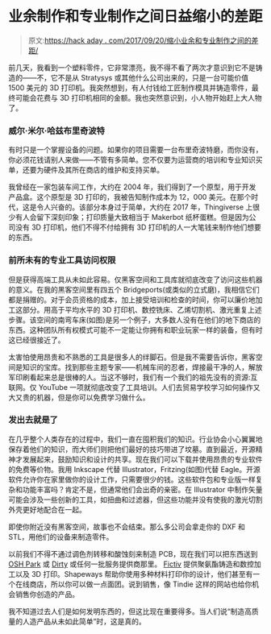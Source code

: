 # 业余制作和专业制作之间日益缩小的差距

> 原文:[https://hack aday . com/2017/09/20/缩小业余和专业制作之间的差距/](https://hackaday.com/2017/09/20/the-narrowing-gap-between-amateur-and-professional-fabrication/)

前几天，我看到一个塑料零件，它非常漂亮，我不得不看了两次才意识到它不是铸造的——不，它不是从 Stratysys 或其他什么公司出来的，只是一台可能价值 1500 美元的 3D 打印机。我突然想到，有人付钱给工匠制作模具并铸造零件，最终可能会花费与 3D 打印机相同的金额。我也突然意识到，小人物开始赶上大人物了。

### 威尔·米尔·哈兹布里奇波特

有时只是一个掌握设备的问题。如果你的项目需要一台布里奇波特磨，而你没有，你必须花钱请别人来做——不管有多简单。您不仅要为运营商的培训和专业知识买单，还要为硬件及其所在商店的维护和支持买单。

我曾经在一家包装车间工作，大约在 2004 年，我们得到了一个原型，用于开发产品盒。这个原型是 3D 打印的，我被告知制作成本为 12，000 美元。在那个时代，这是令人兴奋的。该部分本身过于简单，大约在 2017 年，Thingiverse 上很少有人会留下深刻印象；打印质量大致相当于 Makerbot 纸杯蛋糕。但是因为公司没有 3D 打印机，他们不得不付给拥有 3D 打印机的人一大笔钱来制作他们想要的东西。

### 前所未有的专业工具访问权限

但是获得高端工具从未如此容易。仅黑客空间和工具库就彻底改变了访问这些机器的意义。在我的黑客空间里有四五个 Bridgeports(或类似的立式磨)，我相信它们都是捐赠的。对于会员资格的成本，加上接受培训和检查的时间，你可以廉价地加工这部分。用高于平均水平的 3D 打印机、数控铣床、乙烯切割机、激光重复上述步骤。该空间的南弯车床(如图)是另一个例子，大多数人没有在他们的地下商店的东西。这种团队所有权模式可能不一定能让你拥有和职业玩家一样的装备，但有时这已经很接近了。

太害怕使用昂贵和不熟悉的工具是很多人的绊脚石。但是我不需要告诉你，黑客空间是知识的宝库。找到那些主题专家——机械车间的忍者，焊接最干净的人，解放军印刷看起来总是很棒的人。当这不够时，我们有一个我们的祖先没有的资源:互联网。仅 YouTube 一项就彻底改变了工具培训。人们去贸易学校学习如何操作又大又贵的机器，但是你可以免费学习做什么。

### 发出去就是了

在几乎整个人类存在的过程中，我们一直在囤积我们的知识。行业协会小心翼翼地保存着他们的知识，而大师们则把他们最好的技巧带进了坟墓。直到最近，开源精神才发展起来，鼓励知识和设计的共享。现在我们可以下载并使用昂贵的专业软件的免费等价物。我用 Inkscape 代替 Illustrator，Fritzing(如图)代替 Eagle。开源软件允许你在家里做你的设计工作，只需要很少的钱。这些软件包和专业版一样复杂和功能丰富吗？肯定不是，但通常他们会出奇的亲密。在 Illustrator 中制作矢量可能会涉及一些创新的工具，如扭曲和过滤器，但这些功能并没有使我的激光切割外壳更好地配合在一起。

即使你附近没有黑客空间，故事也不会结束。那么多公司会拿走你的 DXF 和 STL，用他们的设备来制造零件。

以前我们不得不通过调色剂转移和酸蚀刻来制造 PCB，现在我们可以把东西送到 [OSH Park](https://oshpark.com/) 或 [Dirty](http://dirtypcbs.com/store/pcbs) 或任何一批服务提供商那里。 [Fictiv](https://www.fictiv.com/) 提供聚氨酯铸造和数控加工以及 3D 打印。Shapeways 帮助你使用多种材料打印你的设计，他们甚至有一个在线商店，所以你可以做一点面团。说到销售，像 Tindie 这样的网站也给你机会销售你创造的产品。

我不知道过去人们是如何发明东西的，但这比现在重要得多。当人们说“制造高质量的人造产品从未如此简单”时，这是真的。